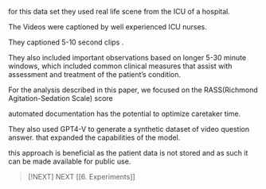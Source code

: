 for this data set they used real life scene from the ICU of a hospital.

The Videos were captioned by well experienced ICU nurses.

They captioned 5-10 second clips .

They also included important observations based on longer 5-30 minute windows, which included common clinical measures that assist with assessment and treatment of the patient’s condition.

For the analysis described in this paper, we focused on the RASS(Richmond Agitation-Sedation Scale) score 

automated documentation has the potential to optimize caretaker time. 

They also used GPT4-V to generate a synthetic dataset of video question answer. that expanded the capabilities of the model. 

this approach is beneficial as the patient data is not stored and as such it can be made available for public use.


> [!NEXT] NEXT 
> [[6. Experiments]]

